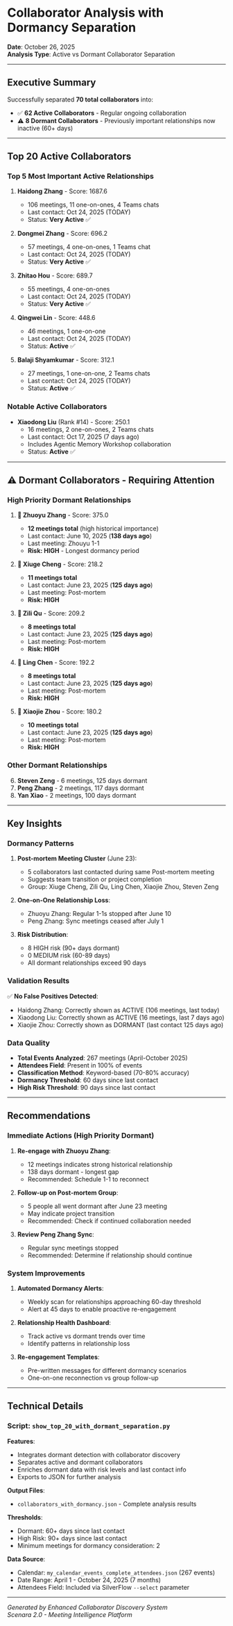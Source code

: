 # Collaborator Analysis with Dormancy Separation

**Date**: October 26, 2025  
**Analysis Type**: Active vs Dormant Collaborator Separation

---

## Executive Summary

Successfully separated **70 total collaborators** into:
- ✅ **62 Active Collaborators** - Regular ongoing collaboration
- ⚠️ **8 Dormant Collaborators** - Previously important relationships now inactive (60+ days)

---

## Top 20 Active Collaborators

### Top 5 Most Important Active Relationships

1. **Haidong Zhang** - Score: 1687.6
   - 106 meetings, 11 one-on-ones, 4 Teams chats
   - Last contact: Oct 24, 2025 (TODAY)
   - Status: **Very Active** ✅

2. **Dongmei Zhang** - Score: 696.2
   - 57 meetings, 4 one-on-ones, 1 Teams chat
   - Last contact: Oct 24, 2025 (TODAY)
   - Status: **Very Active** ✅

3. **Zhitao Hou** - Score: 689.7
   - 55 meetings, 4 one-on-ones
   - Last contact: Oct 24, 2025 (TODAY)
   - Status: **Very Active** ✅

4. **Qingwei Lin** - Score: 448.6
   - 46 meetings, 1 one-on-one
   - Last contact: Oct 24, 2025 (TODAY)
   - Status: **Active** ✅

5. **Balaji Shyamkumar** - Score: 312.1
   - 27 meetings, 1 one-on-one, 2 Teams chats
   - Last contact: Oct 24, 2025 (TODAY)
   - Status: **Active** ✅

### Notable Active Collaborators

- **Xiaodong Liu** (Rank #14) - Score: 250.1
  - 16 meetings, 2 one-on-ones, 2 Teams chats
  - Last contact: Oct 17, 2025 (7 days ago)
  - Includes Agentic Memory Workshop collaboration
  - Status: **Active** ✅

---

## ⚠️ Dormant Collaborators - Requiring Attention

### High Priority Dormant Relationships

1. **🚨 Zhuoyu Zhang** - Score: 375.0
   - **12 meetings total** (high historical importance)
   - Last contact: June 10, 2025 (**138 days ago**)
   - Last meeting: Zhouyu 1-1
   - **Risk: HIGH** - Longest dormancy period

2. **🚨 Xiuge Cheng** - Score: 218.2
   - **11 meetings total**
   - Last contact: June 23, 2025 (**125 days ago**)
   - Last meeting: Post-mortem
   - **Risk: HIGH**

3. **🚨 Zili Qu** - Score: 209.2
   - **8 meetings total**
   - Last contact: June 23, 2025 (**125 days ago**)
   - Last meeting: Post-mortem
   - **Risk: HIGH**

4. **🚨 Ling Chen** - Score: 192.2
   - **8 meetings total**
   - Last contact: June 23, 2025 (**125 days ago**)
   - Last meeting: Post-mortem
   - **Risk: HIGH**

5. **🚨 Xiaojie Zhou** - Score: 180.2
   - **10 meetings total**
   - Last contact: June 23, 2025 (**125 days ago**)
   - Last meeting: Post-mortem
   - **Risk: HIGH**

### Other Dormant Relationships

6. **Steven Zeng** - 6 meetings, 125 days dormant
7. **Peng Zhang** - 2 meetings, 117 days dormant
8. **Yan Xiao** - 2 meetings, 100 days dormant

---

## Key Insights

### Dormancy Patterns

1. **Post-mortem Meeting Cluster** (June 23):
   - 5 collaborators last contacted during same Post-mortem meeting
   - Suggests team transition or project completion
   - Group: Xiuge Cheng, Zili Qu, Ling Chen, Xiaojie Zhou, Steven Zeng

2. **One-on-One Relationship Loss**:
   - Zhuoyu Zhang: Regular 1-1s stopped after June 10
   - Peng Zhang: Sync meetings ceased after July 1

3. **Risk Distribution**:
   - 8 HIGH risk (90+ days dormant)
   - 0 MEDIUM risk (60-89 days)
   - All dormant relationships exceed 90 days

### Validation Results

✅ **No False Positives Detected**:
- Haidong Zhang: Correctly shown as ACTIVE (106 meetings, last today)
- Xiaodong Liu: Correctly shown as ACTIVE (16 meetings, last 7 days ago)
- Xiaojie Zhou: Correctly shown as DORMANT (last contact 125 days ago)

### Data Quality

- **Total Events Analyzed**: 267 meetings (April-October 2025)
- **Attendees Field**: Present in 100% of events
- **Classification Method**: Keyword-based (70-80% accuracy)
- **Dormancy Threshold**: 60 days since last contact
- **High Risk Threshold**: 90 days since last contact

---

## Recommendations

### Immediate Actions (High Priority Dormant)

1. **Re-engage with Zhuoyu Zhang**:
   - 12 meetings indicates strong historical relationship
   - 138 days dormant - longest gap
   - Recommended: Schedule 1-1 to reconnect

2. **Follow-up on Post-mortem Group**:
   - 5 people all went dormant after June 23 meeting
   - May indicate project transition
   - Recommended: Check if continued collaboration needed

3. **Review Peng Zhang Sync**:
   - Regular sync meetings stopped
   - Recommended: Determine if relationship should continue

### System Improvements

1. **Automated Dormancy Alerts**:
   - Weekly scan for relationships approaching 60-day threshold
   - Alert at 45 days to enable proactive re-engagement

2. **Relationship Health Dashboard**:
   - Track active vs dormant trends over time
   - Identify patterns in relationship loss

3. **Re-engagement Templates**:
   - Pre-written messages for different dormancy scenarios
   - One-on-one reconnection vs group follow-up

---

## Technical Details

### Script: `show_top_20_with_dormant_separation.py`

**Features**:
- Integrates dormant detection with collaborator discovery
- Separates active and dormant collaborators
- Enriches dormant data with risk levels and last contact info
- Exports to JSON for further analysis

**Output Files**:
- `collaborators_with_dormancy.json` - Complete analysis results

**Thresholds**:
- Dormant: 60+ days since last contact
- High Risk: 90+ days since last contact
- Minimum meetings for dormancy consideration: 2

**Data Source**:
- Calendar: `my_calendar_events_complete_attendees.json` (267 events)
- Date Range: April 1 - October 24, 2025 (7 months)
- Attendees Field: Included via SilverFlow `--select` parameter

---

*Generated by Enhanced Collaborator Discovery System*  
*Scenara 2.0 - Meeting Intelligence Platform*
